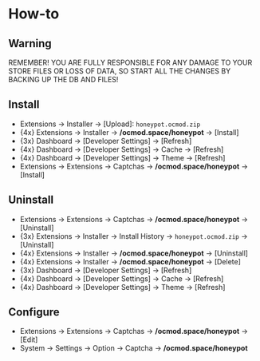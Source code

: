 # How-to

## Warning
REMEMBER! YOU ARE FULLY RESPONSIBLE FOR ANY DAMAGE TO YOUR STORE FILES OR LOSS OF DATA, SO START ALL THE CHANGES BY BACKING UP THE DB AND FILES!

## Install
* Extensions → Installer → [Upload]: `honeypot.ocmod.zip`
* {4x} Extensions → Installer → **/ocmod.space/honeypot** → [Install]
* {3x} Dashboard → [Developer Settings] → [Refresh]
* {4x} Dashboard → [Developer Settings] → Cache → [Refresh]
* {4x} Dashboard → [Developer Settings] → Theme → [Refresh]
* Extensions → Extensions → Captchas → **/ocmod.space/honeypot** → [Install]

## Uninstall
* Extensions → Extensions → Captchas → **/ocmod.space/honeypot** → [Uninstall]
* {3x} Extensions → Installer → Install History → `honeypot.ocmod.zip` → [Uninstall]
* {4x} Extensions → Installer → **/ocmod.space/honeypot** → [Uninstall]
* {4x} Extensions → Installer → **/ocmod.space/honeypot** → [Delete]
* {3x} Dashboard → [Developer Settings] → [Refresh]
* {4x} Dashboard → [Developer Settings] → Cache → [Refresh]
* {4x} Dashboard → [Developer Settings] → Theme → [Refresh]

## Configure
* Extensions → Extensions → Captchas → **/ocmod.space/honeypot** → [Edit]
* System → Settings → Option → Captcha → **/ocmod.space/honeypot**

